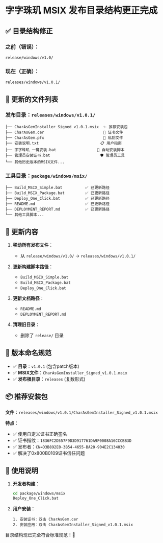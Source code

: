 # 字字珠玑 MSIX 发布目录结构更正完成

## ✅ 目录结构修正

### 之前（错误）：
```
release/windows/v1.0/
```

### 现在（正确）：
```
releases/windows/v1.0.1/
```

## 📁 更新的文件列表

### 发布目录：`releases/windows/v1.0.1/`
```
├── CharAsGemInstaller_Signed_v1.0.1.msix  ✨ 推荐安装包
├── CharAsGem.cer                          📜 证书文件
├── CharAsGem.pfx                          🔐 私钥文件
├── 安装说明.txt                           📋 用户指南
├── 字字珠玑_一键安装.bat                  🚀 自动安装脚本
├── 管理员安装证书.bat                      🛡️ 管理员工具
└── 其他历史版本的MSIX文件...
```

### 工具目录：`package/windows/msix/`
```
├── Build_MSIX_Simple.bat          ✅ 已更新路径
├── Build_MSIX_Package.bat         ✅ 已更新路径  
├── Deploy_One_Click.bat           ✅ 已更新路径
├── README.md                      ✅ 已更新路径
├── DEPLOYMENT_REPORT.md           ✅ 已更新路径
└── 其他工具脚本...
```

## 🔧 更新内容

1. **移动所有发布文件**：
   - 从 `release/windows/v1.0/` → `releases/windows/v1.0.1/`

2. **更新构建脚本路径**：
   - `Build_MSIX_Simple.bat`
   - `Build_MSIX_Package.bat`
   - `Deploy_One_Click.bat`

3. **更新文档路径**：
   - `README.md`
   - `DEPLOYMENT_REPORT.md`

4. **清理旧目录**：
   - 删除了 `release/` 目录

## 🎯 版本命名规范

- ✅ **目录**：`v1.0.1` (包含patch版本)
- ✅ **MSIX文件**：`CharAsGemInstaller_Signed_v1.0.1.msix`
- ✅ **发布根目录**：`releases` (复数形式)

## 📦 推荐安装包

**文件**：`releases/windows/v1.0.1/CharAsGemInstaller_Signed_v1.0.1.msix`

**特点**：
- ✅ 使用自定义证书正确签名
- ✅ 证书指纹：`1836FC2D557F9D3D917761DA9F0008A16CCCBB3D`
- ✅ 发布者：`CN=D3B892E0-3B54-4655-BA20-904E2C134030`
- ✅ 解决了0x800B0109证书信任问题

## 🚀 使用说明

1. **开发者构建**：
   ```bash
   cd package/windows/msix
   Deploy_One_Click.bat
   ```

2. **用户安装**：
   ```
   1. 安装证书：双击 CharAsGem.cer
   2. 安装应用：双击 CharAsGemInstaller_Signed_v1.0.1.msix
   ```

目录结构现已完全符合标准规范！🎉
